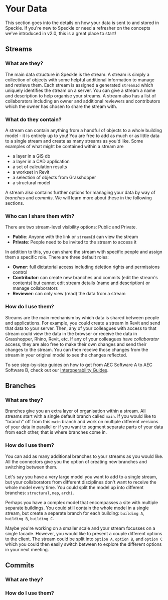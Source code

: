 # Your Data

This section goes into the details on how your data is sent to and stored in Speckle. If you're new to Speckle or need a refresher on the concepts we've introduced in v2.0, this is a great place to start!

## Streams

### What are they?

The main data structure in Speckle is the stream. A stream is simply a collection of objects with some helpful additional information to manage and retrieve them. Each stream is assigned a generated `streamId` which uniquely identifies the stream on a server. You can give a stream a name and description to help organise your streams. A stream also has a list of collaborators including an owner and additional reviewers and contributors which the owner has chosen to share the stream with.

### What do they contain?

A stream can contain anything from a handful of objects to a whole building model - it is entirely up to you! You are free to add as much or as little data to a single stream and create as many streams as you'd like. Some examples of what might be contained within a stream are 

- a layer in a GIS db
- a layer in a CAD application
- a set of calculation results
- a workset in Revit
- a selection of objects from Grasshopper
- a structural model

A stream also contains further options for managing your data by way of *branches* and *commits*. We will learn more about these in the following sections.

### Who can I share them with?

There are two stream-level visibility options: Public and Private.

- **Public**: Anyone with the link or `streamId` can view the stream
- **Private**: People need to be invited to the stream to access it

In addition to this, you can share the stream with specific people and assign them a specific role. There are three default roles:

- **Owner**: full dictatorial access including deletion rights and permissions control
- **Contributor**: can create new branches and commits (edit the stream's contents) but cannot edit stream details (name and description) or manage collaborators
- **Reviewer**: can only view (read) the data from a stream

### How do I use them?

Streams are the main mechanism by which data is shared between people and applications. For example, you could create a stream in Revit and send that data to your server. Then, any of your colleagues with access to that stream could view the data in the browser or receive the data in Grasshopper, Rhino, Revit, etc. If any of your colleagues have *collaborator* access, they are also free to make their own changes and send their changes to the stream. You can then receive those changes from the stream in your original model to see the changes reflected.

To see step-by-step guides on how to get from AEC Software A to AEC Software B, check out our [Interoperability Guides](/user/interoperability).

## Branches

### What are they?

Branches give you an extra layer of organisation within a stream. All streams start with a single default branch called `main`. If you would like to "branch" off from this `main` branch and work on multiple different versions of your data in parallel or if you want to segment separate parts of your data from each other, that is where branches come in. 

### How do I use them?

You can add as many additional branches to your streams as you would like. All the connectors give you the option of creating new branches and switching between them. 

Let's say you have a very large model you want to add to a single stream, but your collaborators from different disciplines don't want to receive the whole model every time. You could split the model up into different branches: `structural`, `mep`, `archi`. 

Perhaps you have a complex model that encompasses a site with multiple separate buildings. You could still contain the whole model in a single stream, but create a separate branch for each building: `building A`, `building B`, `building C`. 

Maybe you're working on a smaller scale and your stream focusses on a single facade. However, you would like to present a couple different options to the client. The stream could be split into `option A`, `option B`, and `option C` which you could then easily switch between to explore the different options in your next meeting.

## Commits

### What are they?



### How do I use them?


